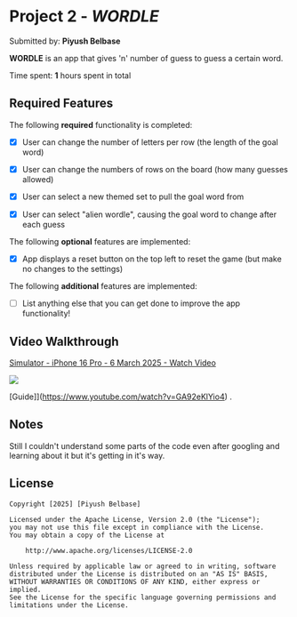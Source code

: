 # Project 2 - *WORDLE*

Submitted by: **Piyush Belbase**

**WORDLE** is an app that gives 'n' number of guess to guess a certain word. 

Time spent: **1** hours spent in total

## Required Features

The following **required** functionality is completed:

- [X] User can change the number of letters per row (the length of the goal word)
- [X] User can change the numbers of rows on the board (how many guesses allowed)
- [X] User can select a new themed set to pull the goal word from
- [X] User can select "alien wordle", causing the goal word to change after each guess


The following **optional** features are implemented:

- [X] App displays a reset button on the top left to reset the game (but make no changes to the settings)

The following **additional** features are implemented:

- [ ] List anything else that you can get done to improve the app functionality!

## Video Walkthrough

<div>
    <a href="https://www.loom.com/share/dfc319151eb242adb8fdbb9b7d54f6f2">
      <p>Simulator - iPhone 16 Pro - 6 March 2025 - Watch Video</p>
    </a>
    <a href="https://www.loom.com/share/dfc319151eb242adb8fdbb9b7d54f6f2">
      <img style="max-width:300px;" src="https://cdn.loom.com/sessions/thumbnails/dfc319151eb242adb8fdbb9b7d54f6f2-50e5f9de94c56ce6-full-play.gif">
    </a>
  </div> 

[Guide]](https://www.youtube.com/watch?v=GA92eKlYio4) .

## Notes

Still I couldn't understand some parts of the code even after googling and learning about it but it's getting in it's way.

## License

    Copyright [2025] [Piyush Belbase]

    Licensed under the Apache License, Version 2.0 (the "License");
    you may not use this file except in compliance with the License.
    You may obtain a copy of the License at

        http://www.apache.org/licenses/LICENSE-2.0

    Unless required by applicable law or agreed to in writing, software
    distributed under the License is distributed on an "AS IS" BASIS,
    WITHOUT WARRANTIES OR CONDITIONS OF ANY KIND, either express or implied.
    See the License for the specific language governing permissions and
    limitations under the License.
